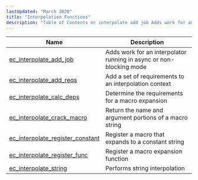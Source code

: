 ```yaml
---
lastUpdated: "March 2020"
title: "Interpolation Functions"
description: "Table of Contents ec interpolate add job Adds work for an interpolator running in async or non blocking mode ec interpolate add reqs Add a set of requirements to an interpolation context ec interpolate calc deps Determine the requirements for a macro expansion ec interpolate crack macro Return the name..."
---
```


              
| Name                                                                                                                            | Description                                                         |
|---------------------------------------------------------------------------------------------------------------------------------|---------------------------------------------------------------------|
| [ec_interpolate_add_job](/momentum/3/3-api/apis-ec-interpolate-add-job)                     | Adds work for an interpolator running in async or non-blocking mode |
| [ec_interpolate_add_reqs](/momentum/3/3-api/apis-ec-interpolate-add-reqs)                   | Add a set of requirements to an interpolation context               |
| [ec_interpolate_calc_deps](/momentum/3/3-api/apis-ec-interpolate-calc-deps)                 | Determine the requirements for a macro expansion                    |
| [ec_interpolate_crack_macro](/momentum/3/3-api/apis-ec-interpolate-crack-macro)             | Return the name and argument portions of a macro string             |
| [ec_interpolate_register_constant](/momentum/3/3-api/apis-ec-interpolate-register-constant) | Register a macro that expands to a constant string                  |
| [ec_interpolate_register_func](/momentum/3/3-api/apis-ec-interpolate-register-func)         | Register a macro expansion function                                 |
| [ec_interpolate_string](/momentum/3/3-api/apis-ec-interpolate-string)                       | Performs string interpolation                                       |
